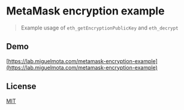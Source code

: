 # MetaMask encryption example

> Example usage of `eth_getEncryptionPublicKey` and `eth_decrypt`

## Demo

[https://lab.miguelmota.com/metamask-encryption-example](https://lab.miguelmota.com/metamask-encryption-example)

## License

[MIT](LICENSE)

